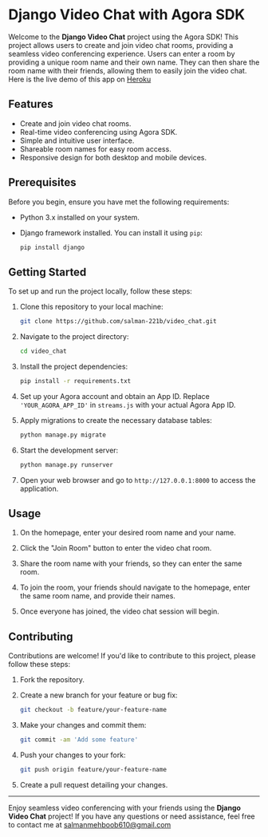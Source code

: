 # Django Video Chat with Agora SDK

Welcome to the **Django Video Chat** project using the Agora SDK! This project allows users to create and join video chat rooms, providing a seamless video conferencing experience. Users can enter a room by providing a unique room name and their own name. They can then share the room name with their friends, allowing them to easily join the video chat. Here is the live demo of this app on [Heroku](https://videofy-88712c3259f4.herokuapp.com)

## Features

- Create and join video chat rooms.
- Real-time video conferencing using Agora SDK.
- Simple and intuitive user interface.
- Shareable room names for easy room access.
- Responsive design for both desktop and mobile devices.

## Prerequisites

Before you begin, ensure you have met the following requirements:

- Python 3.x installed on your system.
- Django framework installed. You can install it using `pip`:

  ```bash
  pip install django
  ```

## Getting Started

To set up and run the project locally, follow these steps:

1. Clone this repository to your local machine:

   ```bash
   git clone https://github.com/salman-221b/video_chat.git
   ```

2. Navigate to the project directory:

   ```bash
   cd video_chat
   ```

3. Install the project dependencies:

   ```bash
   pip install -r requirements.txt
   ```

4. Set up your Agora account and obtain an App ID. Replace `'YOUR_AGORA_APP_ID'` in `streams.js` with your actual Agora App ID.

5. Apply migrations to create the necessary database tables:

   ```bash
   python manage.py migrate
   ```

6. Start the development server:

   ```bash
   python manage.py runserver
   ```

7. Open your web browser and go to `http://127.0.0.1:8000` to access the application.

## Usage

1. On the homepage, enter your desired room name and your name.

2. Click the "Join Room" button to enter the video chat room.

3. Share the room name with your friends, so they can enter the same room.

4. To join the room, your friends should navigate to the homepage, enter the same room name, and provide their names.

5. Once everyone has joined, the video chat session will begin.

## Contributing

Contributions are welcome! If you'd like to contribute to this project, please follow these steps:

1. Fork the repository.

2. Create a new branch for your feature or bug fix:

   ```bash
   git checkout -b feature/your-feature-name
   ```

3. Make your changes and commit them:

   ```bash
   git commit -am 'Add some feature'
   ```

4. Push your changes to your fork:

   ```bash
   git push origin feature/your-feature-name
   ```

5. Create a pull request detailing your changes.



---

Enjoy seamless video conferencing with your friends using the **Django Video Chat** project! If you have any questions or need assistance, feel free to contact me at salmanmehboob610@gmail.com
